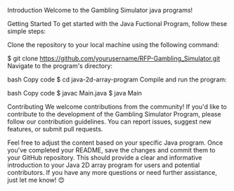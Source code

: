 Introduction
Welcome to the Gambling Simulator java programs!

Getting Started
To get started with the Java Fuctional Program, follow these simple steps:

Clone the repository to your local machine using the following command:

$ git clone https://github.com/yourusername/RFP-Gambling_Simulator.git
Navigate to the program's directory:

bash Copy code $ cd java-2d-array-program Compile and run the program:

bash Copy code $ javac Main.java $ java Main

Contributing We welcome contributions from the community! If you'd like to contribute to the development of the Gambling Simulator Program, please follow our contribution guidelines. You can report issues, suggest new features, or submit pull requests.

Feel free to adjust the content based on your specific Java program. Once you've completed your README, save the changes and commit them to your GitHub repository. This should provide a clear and informative introduction to your Java 2D array program for users and potential contributors. If you have any more questions or need further assistance, just let me know! 😊
